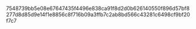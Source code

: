 7548739bb5e08e67647435f4496e838ca91f8d2d0b626140550f896d57bf8277d8d85d9e14f1e8856c8f716b09a3ffb7c2ab8bd566c43281c6498cf9bf20f7c7
